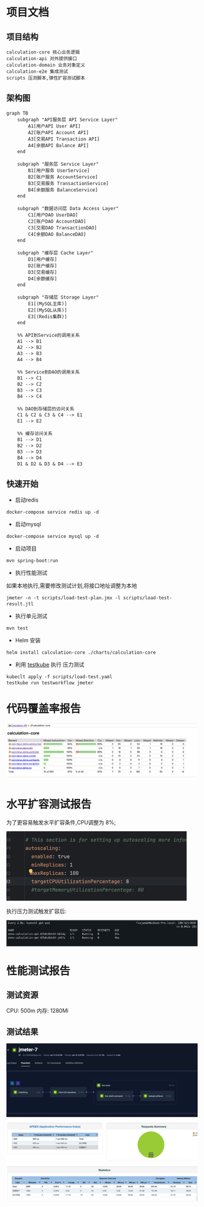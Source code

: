 # 项目文档

## 项目结构

```
calculation-core 核心业务逻辑
calculation-api 对外提供接口
calculation-domain 业务对象定义
calculation-e2e 集成测试
scripts 压测脚本,弹性扩容测试脚本
```

## 架构图
```mermaid
graph TB
    subgraph "API服务层 API Service Layer"
        A1[用户API User API]
        A2[账户API Account API]
        A3[交易API Transaction API]
        A4[余额API Balance API]
    end

    subgraph "服务层 Service Layer"
        B1[用户服务 UserService]
        B2[账户服务 AccountService]
        B3[交易服务 TransactionService]
        B4[余额服务 BalanceService]
    end

    subgraph "数据访问层 Data Access Layer"
        C1[用户DAO UserDAO]
        C2[账户DAO AccountDAO]
        C3[交易DAO TransactionDAO]
        C4[余额DAO BalanceDAO]
    end

    subgraph "缓存层 Cache Layer"
        D1[用户缓存]
        D2[账户缓存]
        D3[交易缓存]
        D4[余额缓存]
    end

    subgraph "存储层 Storage Layer"
        E1[(MySQL主库)]
        E2[(MySQL从库)]
        E3[(Redis集群)]
    end

    %% API到Service的调用关系
    A1 --> B1
    A2 --> B2
    A3 --> B3
    A4 --> B4

    %% Service到DAO的调用关系
    B1 --> C1
    B2 --> C2
    B3 --> C3
    B4 --> C4

    %% DAO到存储层的访问关系
    C1 & C2 & C3 & C4 --> E1
    E1 --> E2

    %% 缓存访问关系
    B1 --> D1
    B2 --> D2
    B3 --> D3
    B4 --> D4
    D1 & D2 & D3 & D4 --> E3

```

## 快速开始

- 启动redis
```
docker-compose service redis up -d
```
- 启动mysql
```
docker-compose service mysql up -d
```
- 启动项目
```
mvn spring-boot:run
```
- 执行性能测试

如果本地执行,需要修改测试计划,将接口地址调整为本地

```
jmeter -n -t scripts/load-test-plan.jmx -l scripts/load-test-result.jtl
```

- 执行单元测试
```
mvn test
```

- Helm 安装
```
helm install calculation-core ./charts/calculation-core
```

- 利用 [testkube](https://testkube.io/blog/jmeter-and-kubernetes-how-to-run-tests-efficiently-with-testkube) 执行 压力测试

```
kubeclt apply -f scripts/load-test.yaml
testkube run testworkflow jmeter
```

# 代码覆盖率报告

![alt text](image.png)

# 水平扩容测试报告

为了更容易触发水平扩容条件,CPU调整为 8%;

![alt text](autoscaling1.png)

执行压力测试触发扩容后:

![alt text](autoscaling2.png)


# 性能测试报告

## 测试资源

CPU: 500m
内存: 1280Mi

## 测试结果

![alt text](jmeter1.png)
![alt text](jmeter2.png)


